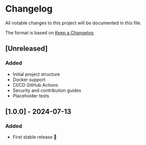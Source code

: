 # Changelog

All notable changes to this project will be documented in this file.

The format is based on [Keep a Changelog](https://keepachangelog.com/en/1.0.0/).

## [Unreleased]

### Added
- Initial project structure
- Docker support
- CI/CD GitHub Actions
- Security and contribution guides
- Placeholder tests

## [1.0.0] - 2024-07-13

### Added
- First stable release 🚀
